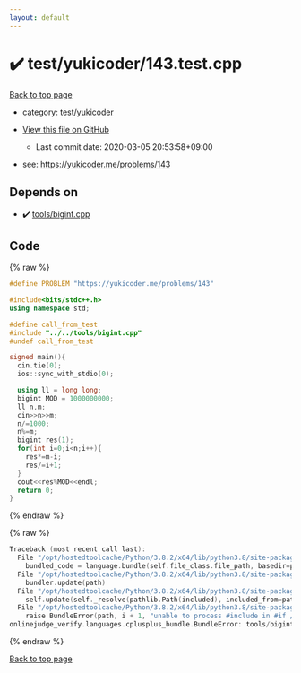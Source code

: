 ```yaml
---
layout: default
---
```


<!-- mathjax config similar to math.stackexchange -->
<script type="text/javascript" async
  src="https://cdnjs.cloudflare.com/ajax/libs/mathjax/2.7.5/MathJax.js?config=TeX-MML-AM_CHTML">
</script>
<script type="text/x-mathjax-config">
  MathJax.Hub.Config({
    TeX: { equationNumbers: { autoNumber: "AMS" }},
    tex2jax: {
      inlineMath: [ ['$','$'] ],
      processEscapes: true
    },
    "HTML-CSS": { matchFontHeight: false },
    displayAlign: "left",
    displayIndent: "2em"
  });
</script>

<script type="text/javascript" src="https://cdnjs.cloudflare.com/ajax/libs/jquery/3.4.1/jquery.min.js"></script>
<script src="https://cdn.jsdelivr.net/npm/jquery-balloon-js@1.1.2/jquery.balloon.min.js" integrity="sha256-ZEYs9VrgAeNuPvs15E39OsyOJaIkXEEt10fzxJ20+2I=" crossorigin="anonymous"></script>
<script type="text/javascript" src="../../../assets/js/copy-button.js"></script>
<link rel="stylesheet" href="../../../assets/css/copy-button.css" />


# :heavy_check_mark: test/yukicoder/143.test.cpp

<a href="../../../index.html">Back to top page</a>

* category: <a href="../../../index.html#de60e5ba474ac43bf7562c10f5977e2d">test/yukicoder</a>
* <a href="{{ site.github.repository_url }}/blob/master/test/yukicoder/143.test.cpp">View this file on GitHub</a>
    - Last commit date: 2020-03-05 20:53:58+09:00


* see: <a href="https://yukicoder.me/problems/143">https://yukicoder.me/problems/143</a>


## Depends on

* :heavy_check_mark: <a href="../../../library/tools/bigint.cpp.html">tools/bigint.cpp</a>


## Code

<a id="unbundled"></a>
{% raw %}
```cpp
#define PROBLEM "https://yukicoder.me/problems/143"

#include<bits/stdc++.h>
using namespace std;

#define call_from_test
#include "../../tools/bigint.cpp"
#undef call_from_test

signed main(){
  cin.tie(0);
  ios::sync_with_stdio(0);

  using ll = long long;
  bigint MOD = 1000000000;
  ll n,m;
  cin>>n>>m;
  n/=1000;
  n%=m;
  bigint res(1);
  for(int i=0;i<n;i++){
    res*=m-i;
    res/=i+1;
  }
  cout<<res%MOD<<endl;
  return 0;
}

```
{% endraw %}

<a id="bundled"></a>
{% raw %}
```cpp
Traceback (most recent call last):
  File "/opt/hostedtoolcache/Python/3.8.2/x64/lib/python3.8/site-packages/onlinejudge_verify/docs.py", line 340, in write_contents
    bundled_code = language.bundle(self.file_class.file_path, basedir=pathlib.Path.cwd())
  File "/opt/hostedtoolcache/Python/3.8.2/x64/lib/python3.8/site-packages/onlinejudge_verify/languages/cplusplus.py", line 168, in bundle
    bundler.update(path)
  File "/opt/hostedtoolcache/Python/3.8.2/x64/lib/python3.8/site-packages/onlinejudge_verify/languages/cplusplus_bundle.py", line 282, in update
    self.update(self._resolve(pathlib.Path(included), included_from=path))
  File "/opt/hostedtoolcache/Python/3.8.2/x64/lib/python3.8/site-packages/onlinejudge_verify/languages/cplusplus_bundle.py", line 281, in update
    raise BundleError(path, i + 1, "unable to process #include in #if / #ifdef / #ifndef other than include guards")
onlinejudge_verify.languages.cplusplus_bundle.BundleError: tools/bigint.cpp: line 6: unable to process #include in #if / #ifdef / #ifndef other than include guards

```
{% endraw %}

<a href="../../../index.html">Back to top page</a>

